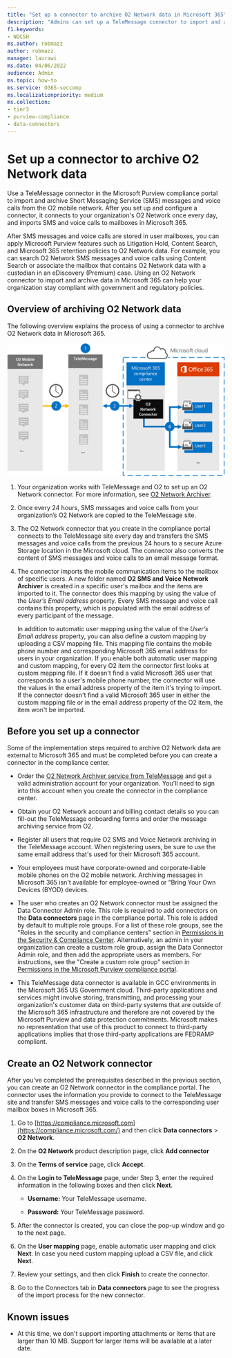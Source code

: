 ```yaml
---
title: "Set up a connector to archive O2 Network data in Microsoft 365"
description: "Admins can set up a TeleMessage connector to import and archive SMS and MMS data from the O2 mobile network in Microsoft 365. This lets you archive data from third-party data sources in Microsoft 365 so you can use compliance features such as legal hold, content search, and retention policies to manage your organization's third-party data."
f1.keywords:
- NOCSH
ms.author: robmazz
author: robmazz
manager: laurawi
ms.date: 04/06/2022
audience: Admin
ms.topic: how-to
ms.service: O365-seccomp
ms.localizationpriority: medium
ms.collection:
- tier3
- purview-compliance
- data-connectors
---
```


# Set up a connector to archive O2 Network data

Use a TeleMessage connector in the Microsoft Purview compliance portal to import and archive Short Messaging Service (SMS) messages and voice calls from the O2 mobile network. After you set up and configure a connector, it connects to your organization's O2 Network once every day, and imports SMS and voice calls to mailboxes in Microsoft 365.

After SMS messages and voice calls are stored in user mailboxes, you can apply Microsoft Purview features such as Litigation Hold, Content Search, and Microsoft 365 retention policies to O2 Network data. For example, you can search O2 Network SMS messages and voice calls using Content Search or associate the mailbox that contains O2 Network data with a custodian in an eDiscovery (Premium) case. Using an O2 Network connector to import and archive data in Microsoft 365 can help your organization stay compliant with government and regulatory policies.

## Overview of archiving O2 Network data

The following overview explains the process of using a connector to archive O2 Network data in Microsoft 365.

![O2 Network archiving workflow.](../media/O2NetworkConnectorWorkflow.png)

1. Your organization works with TeleMessage and O2 to set up an O2 Network connector. For more information, see [O2 Network Archiver](https://www.telemessage.com/office365-activation-for-o2-network-archiver).

2. Once every 24 hours, SMS messages and voice calls from your organization’s O2 Network are copied to the TeleMessage site.

3. The O2 Network connector that you create in the compliance portal connects to the TeleMessage site every day and transfers the SMS messages and voice calls from the previous 24 hours to a secure Azure Storage location in the Microsoft cloud. The connector also converts the content of SMS messages and voice calls to an email message format.

4. The connector imports the mobile communication items to the mailbox of specific users. A new folder named **O2 SMS and Voice Network Archiver** is created in a specific user's mailbox and the items are imported to it. The connector does this mapping by using the value of the *User’s Email address* property. Every SMS message and voice call contains this property, which is populated with the email address of every participant of the message.

   In addition to automatic user mapping using the value of the *User’s Email address* property, you can also define a custom mapping by uploading a CSV mapping file. This mapping file contains the mobile phone number and corresponding Microsoft 365 email address for users in your organization. If you enable both automatic user mapping and custom mapping, for every O2 item the connector first looks at custom mapping file. If it doesn't find a valid Microsoft 365 user that corresponds to a user's mobile phone number, the connector will use the values in the email address property of the item it's trying to import. If the connector doesn't find a valid Microsoft 365 user in either the custom mapping file or in the email address property of the O2 item, the item won't be imported.

## Before you set up a connector

Some of the implementation steps required to archive O2 Network data are external to Microsoft 365 and must be completed before you can create a connector in the compliance center.

- Order the [O2 Network Archiver service from TeleMessage](https://www.telemessage.com/mobile-archiver/order-mobile-archiver-for-o365/) and get a valid administration account for your organization. You'll need to sign into this account when you create the connector in the compliance center.

- Obtain your O2 Network account and billing contact details so you can fill-out the TeleMessage onboarding forms and order the message archiving service from O2.

- Register all users that require O2 SMS and Voice Network archiving in the TeleMessage account. When registering users, be sure to use the same email address that's used for their Microsoft 365 account.

- Your employees must have corporate-owned and corporate-liable mobile phones on the O2 mobile network. Archiving messages in Microsoft 365 isn't available for employee-owned or "Bring Your Own Devices (BYOD) devices.

- The user who creates an O2 Network connector must be assigned the Data Connector Admin role. This role is required to add connectors on the **Data connectors** page in the compliance portal. This role is added by default to multiple role groups. For a list of these role groups, see the "Roles in the security and compliance centers" section in [Permissions in the Security & Compliance Center](../security/office-365-security/permissions-in-the-security-and-compliance-center.md#roles-in-the-security--compliance-center). Alternatively, an admin in your organization can create a custom role group, assign the Data Connector Admin role, and then add the appropriate users as members. For instructions, see the "Create a custom role group" section in [Permissions in the Microsoft Purview compliance portal](microsoft-365-compliance-center-permissions.md#create-a-custom-role-group).

- This TeleMessage data connector is available in GCC environments in the Microsoft 365 US Government cloud. Third-party applications and services might involve storing, transmitting, and processing your organization's customer data on third-party systems that are outside of the Microsoft 365 infrastructure and therefore are not covered by the Microsoft Purview and data protection commitments. Microsoft makes no representation that use of this product to connect to third-party applications implies that those third-party applications are FEDRAMP compliant.

## Create an O2 Network connector

After you've completed the prerequisites described in the previous section, you can create an O2 Network connector in the compliance portal. The connector uses the information you provide to connect to the TeleMessage site and transfer SMS messages and voice calls to the corresponding user mailbox boxes in Microsoft 365.

1. Go to [https://compliance.microsoft.com](https://compliance.microsoft.com/) and then click **Data connectors** \> **O2 Network**.

2. On the **O2 Network** product description page, click **Add connector**

3. On the **Terms of service** page, click **Accept**.

4. On the **Login to TeleMessage** page, under Step 3, enter the required information in the following boxes and then click **Next**.

   - **Username:** Your TeleMessage username.

   - **Password:** Your TeleMessage password.

5. After the connector is created, you can close the pop-up window and go to the next page.

6. On the **User mapping** page, enable automatic user mapping and click **Next**. In case you need custom mapping upload a CSV file, and click **Next**.

7. Review your settings, and then click **Finish** to create the connector.

8. Go to the Connectors tab in **Data connectors** page to see the progress of the import process for the new connector.

## Known issues

- At this time, we don't support importing attachments or items that are larger than 10 MB. Support for larger items will be available at a later date.